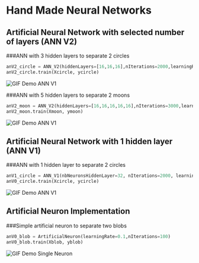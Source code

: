 # Hand Made Neural Networks

## Artificial Neural Network with selected number of layers (ANN V2)

###ANN with 3 hidden layers to separate 2 circles

```python
anV2_circle = ANN_V2(hiddenLayers=[16,16,16],nIterations=2000,learningRate=0.1)
anV2_circle.train(Xcircle, ycircle)
```

![GIF Demo ANN V1](https://raw.github.com/arthurbabin/NeuralNetwork/main/images/gif/ANN_V2_Circle.gif)

###ANN with 5 hidden layers to separate 2 moons

```python
anV2_moon = ANN_V2(hiddenLayers=[16,16,16,16,16],nIterations=3000,learningRate=0.1)
anV2_moon.train(Xmoon, ymoon)
```

![GIF Demo ANN V1](https://raw.github.com/arthurbabin/NeuralNetwork/main/images/gif/ANN_V2_Moon.gif)

## Artificial Neural Network with 1 hidden layer (ANN V1)

###ANN with 1 hidden layer to separate 2 circles

```python
anV1_circle = ANN_V1(nbNeuronsHiddenLayer=32, nIterations=2000, learningRate=0.1)
anV0_circle.train(Xcircle, ycircle)
```

![GIF Demo ANN V1](https://raw.github.com/arthurbabin/NeuralNetwork/main/images/gif/ANN_V1_Circle.gif)


## Artificial Neuron Implementation

###Simple artificial neuron to separate two blobs

```python
anV0_blob = ArtificialNeuron(learningRate=0.1,nIterations=100)
anV0_blob.train(Xblob, yblob)
```

![GIF Demo Single Neuron](https://raw.github.com/arthurbabin/NeuralNetwork/main/images/gif/AN_Blob.gif)
